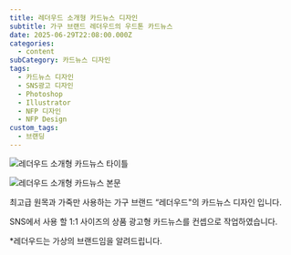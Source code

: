 ```yaml
---
title: 레더우드 소개형 카드뉴스 디자인
subtitle: 가구 브랜드 레더우드의 우드톤 카드뉴스
date: 2025-06-29T22:08:00.000Z
categories:
  - content
subCategory: 카드뉴스 디자인
tags:
  - 카드뉴스 디자인
  - SNS광고 디자인
  - Photoshop
  - Illustrator
  - NFP 디자인
  - NFP Design
custom_tags:
  - 브랜딩
---
```

![레더우드 소개형 카드뉴스 타이틀](/img/uploads/레더우드-카드뉴스-소개형-1.png "레더우드 소개형 카드뉴스 타이틀")



![레더우드 소개형 카드뉴스 본문](/img/uploads/레더우드-카드뉴스-소개형-2.png "레더우드 소개형 카드뉴스 본문")

최고급 원목과 가죽만 사용하는 가구 브랜드 “레더우드"의 카드뉴스 디자인 입니다.

SNS에서 사용 할 1:1 사이즈의 상품 광고형 카드뉴스를 컨셉으로 작업하였습니다.

\*레더우드는 가상의 브랜드임을 알려드립니다.
